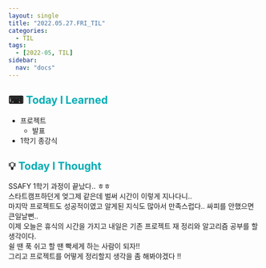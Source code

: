 ```yaml
---
layout: single
title: "2022.05.27.FRI_TIL"
categories:
  - TIL
tags:
  - [2022-05, TIL]
sidebar:
  nav: "docs"
---
```


## ⌨ <a style="color:#00adb5">Today I Learned</a>

- 프로젝트
  - 발표
- 1학기 종강식

## 💡 <a style="color:#00adb5">Today I Thought</a>

SSAFY 1학기 과정이 끝났다.. ㅎㅎ <br>
스타트캠프하던게 엊그제 같은데 벌써 시간이 이렇게 지나다니..<br>
마지막 프로젝트도 성공적이였고 알게된 지식도 많아서 만족스럽다.. 싸피를 안했으면 큰일날뻔..<br>
이제 오늘은 휴식의 시간을 가지고 내일은 기존 프로젝트 재 정리와 알고리즘 공부를 할 생각이다.<br>
쉴 땐 푹 쉬고 할 땐 빡세게 하는 사람이 되자!!<br>
그리고 프로젝트를 어떻게 정리할지 생각을 좀 해봐야겠다 !!
